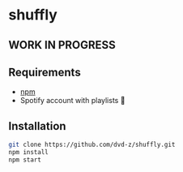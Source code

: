 # shuffly

## WORK IN PROGRESS

## Requirements

- [npm](https://www.npmjs.com/)
- Spotify account with playlists 🙂

## Installation

```bash
git clone https://github.com/dvd-z/shuffly.git
npm install
npm start
```
